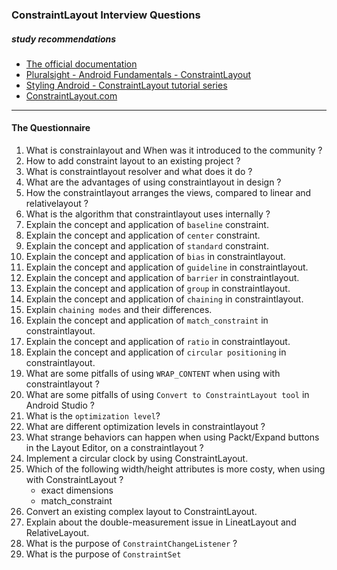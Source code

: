 ### ConstraintLayout Interview Questions

##### study recommendations

* [The official documentation](https://developer.android.com/reference/android/support/constraint/ConstraintLayout)
* [Pluralsight - Android Fundamentals - ConstraintLayout](https://app.pluralsight.com/library/courses/android-fundamentals-constraint-layout/table-of-contents)
* [Styling Android - ConstraintLayout tutorial series](https://blog.stylingandroid.com/?s=ConstraintLayout)
* [ConstraintLayout.com](https://constraintlayout.com/)
 
___

#### The Questionnaire
1. What is constrainlayout and When was it introduced to the community ?
2. How to add constraint layout to an existing project ?
3. What is constraintlayout resolver and what does it do ?
4. What are the advantages of using constraintlayout in design ?
5. How the constraintlayout arranges the views, compared to linear and relativelayout ?
6. What is the algorithm that constraintlayout uses internally ?
7. Explain the concept and application of `baseline` constraint.
8. Explain the concept and application of `center` constraint.
9. Explain the concept and application of `standard` constraint.
10. Explain the concept and application of `bias` in constraintlayout.
11. Explain the concept and application of `guideline` in constraintlayout.
12. Explain the concept and application of `barrier` in constraintlayout.
13. Explain the concept and application of `group` in constraintlayout.
14. Explain the concept and application of `chaining` in constraintlayout.
15. Explain `chaining modes` and their differences.
16. Explain the concept and application of `match_constraint` in constraintlayout.
17. Explain the concept and application of `ratio` in constraintlayout.
18. Explain the concept and application of `circular positioning` in constraintlayout.
19. What are some pitfalls of using `WRAP_CONTENT` when using with constraintlayout ?
20. What are some pitfalls of using `Convert to ConstraintLayout tool` in Android Studio ?
21. What is the `optimization level`?
22. What are different optimization levels in constraintlayout ?
23. What strange behaviors can happen when using Packt/Expand buttons in the Layout Editor, on a constraintlayout ?
24. Implement a circular clock by using ConstraintLayout.
25. Which of the following width/height attributes is more costy, when using with ConstraintLayout ?
	* exact dimensions
	* match_constraint
26. Convert an existing complex layout to ConstraintLayout.
27. Explain about the double-measurement issue in LineatLayout and RelativeLayout.
28. What is the purpose of `ConstraintChangeListener` ?
29. What is the purpose of `ConstraintSet`

